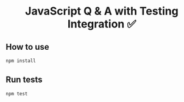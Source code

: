 <h1 align="center">JavaScript Q & A with Testing Integration ✅</h1>

## How to use

```bash
npm install
```

## Run tests

```bash
npm test
```